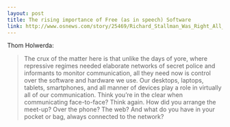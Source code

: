 ```yaml
---
layout: post
title: The rising importance of Free (as in speech) Software
link: http://www.osnews.com/story/25469/Richard_Stallman_Was_Right_All_Along
---
```

Thom Holwerda:

<blockquote>
  The crux of the matter here is that unlike the days of yore,
  where repressive regimes needed elaborate networks of secret
  police and informants to monitor communication, all they need now
  is control over the software and hardware we use. Our desktops,
  laptops, tablets, smartphones, and all manner of devices play a
  role in virtually all of our communication. Think you’re in the
  clear when communicating face-to-face? Think again. How did you
  arrange the meet-up? Over the phone? The web? And what do you
  have in your pocket or bag, always connected to the network?
</blockquote>
